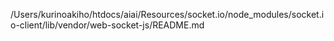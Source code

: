 /Users/kurinoakiho/htdocs/aiai/Resources/socket.io/node_modules/socket.io-client/lib/vendor/web-socket-js/README.md